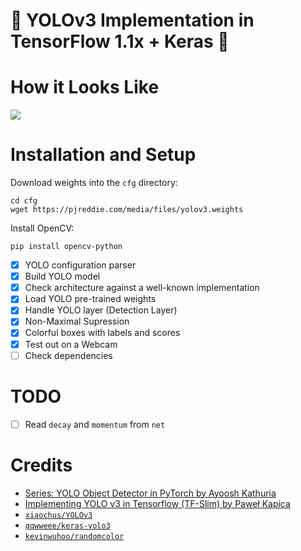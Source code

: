 # :unicorn: YOLOv3 Implementation in TensorFlow 1.1x + Keras :unicorn:

# How it Looks Like

![](https://i.imgur.com/Phozn0T.png)

# Installation and Setup

Download weights into the `cfg` directory:

```
cd cfg
wget https://pjreddie.com/media/files/yolov3.weights
```

Install OpenCV:

```
pip install opencv-python
```

- [X] YOLO configuration parser
- [X] Build YOLO model
- [X] Check architecture against a well-known implementation
- [X] Load YOLO pre-trained weights
- [X] Handle YOLO layer (Detection Layer)
- [X] Non-Maximal Supression
- [X] Colorful boxes with labels and scores
- [X] Test out on a Webcam
- [ ] Check dependencies

# TODO

- [ ] Read `decay` and `momentum` from `net`

# Credits

* [Series: YOLO Object Detector in PyTorch by Ayoosh Kathuria](https://blog.paperspace.com/tag/series-yolo/)
* [Implementing YOLO v3 in Tensorflow (TF-Slim) by Paweł Kapica](https://itnext.io/implementing-yolo-v3-in-tensorflow-tf-slim-c3c55ff59dbe)
* [`xiaochus/YOLOv3`](https://github.com/xiaochus/YOLOv3)
* [`qqwweee/keras-yolo3`](https://github.com/qqwweee/keras-yolo3)
* [`kevinwuhoo/randomcolor`](https://github.com/kevinwuhoo/randomcolor-py)

